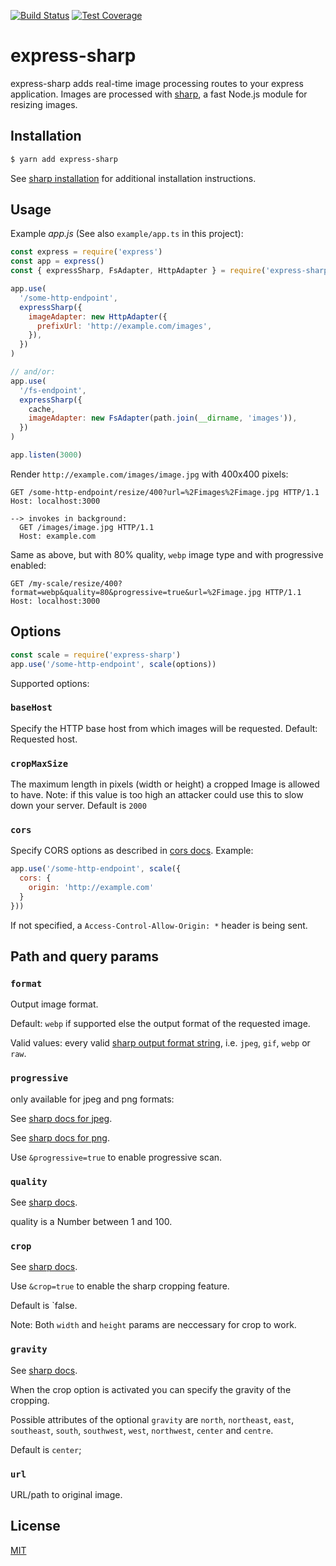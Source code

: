 [![Build Status](https://travis-ci.org/pmb0/express-sharp.svg?branch=develop)](https://travis-ci.org/pmb0/express-sharp)
[![Test Coverage][coveralls-image]][coveralls-url]

# express-sharp

express-sharp adds real-time image processing routes to your express application. Images are processed with [sharp](https://github.com/lovell/sharp), a fast Node.js module for resizing images.


## Installation

```sh
$ yarn add express-sharp
```

See [sharp installation](https://sharp.pixelplumbing.com/install) for additional installation instructions.

## Usage

Example *app.js* (See also `example/app.ts` in this project):

```js
const express = require('express')
const app = express()
const { expressSharp, FsAdapter, HttpAdapter } = require('express-sharp')

app.use(
  '/some-http-endpoint',
  expressSharp({
    imageAdapter: new HttpAdapter({
      prefixUrl: 'http://example.com/images',
    }),
  })
)

// and/or:
app.use(
  '/fs-endpoint',
  expressSharp({
    cache,
    imageAdapter: new FsAdapter(path.join(__dirname, 'images')),
  })
)

app.listen(3000)
```

Render `http://example.com/images/image.jpg` with 400x400 pixels:

```
GET /some-http-endpoint/resize/400?url=%2Fimages%2Fimage.jpg HTTP/1.1
Host: localhost:3000

--> invokes in background:
  GET /images/image.jpg HTTP/1.1
  Host: example.com
```

Same as above, but with 80% quality, `webp` image type and with progressive enabled:

```
GET /my-scale/resize/400?format=webp&quality=80&progressive=true&url=%2Fimage.jpg HTTP/1.1
Host: localhost:3000
```

## Options

```js
const scale = require('express-sharp')
app.use('/some-http-endpoint', scale(options))
```

Supported options:

### `baseHost`

Specify the HTTP base host from which images will be requested. Default: Requested host.

### `cropMaxSize`

The maximum length in pixels (width or height) a cropped Image is allowed to have.
Note: if this value is too high an attacker could use this to slow down your server.
Default is `2000`

### `cors`

Specify CORS options as described in [cors docs](https://github.com/expressjs/cors). Example:

```js
app.use('/some-http-endpoint', scale({
  cors: {
    origin: 'http://example.com'
  }
}))
```

If not specified, a `Access-Control-Allow-Origin: *` header is being sent.

## Path and query params

### `format`

Output image format.

Default: `webp` if supported else the output format of the requested image.

Valid values: every valid [sharp output format string](https://sharp.pixelplumbing.com/api-output#toformat), i.e. `jpeg`, `gif`, `webp` or `raw`.

### `progressive`

only available for jpeg and png formats:

See [sharp docs for jpeg](https://sharp.pixelplumbing.com/api-output#jpeg).

See [sharp docs for png](https://sharp.pixelplumbing.com/api-output#png).

Use `&progressive=true` to enable progressive scan.

### `quality`

See [sharp docs](https://sharp.pixelplumbing.com/en/stable/api-output/).

quality is a Number between 1 and 100.

### `crop`

See [sharp docs](https://sharp.pixelplumbing.com/api-resize#crop).

Use `&crop=true` to enable the sharp cropping feature. 

Default is `false.

Note: Both `width` and `height` params are neccessary for crop to work.

### `gravity`

See [sharp docs](https://sharp.pixelplumbing.com/api-resize#resize).

When the crop option is activated you can specify the gravity of the cropping.

Possible attributes of the optional `gravity` are 
`north`, `northeast`, `east`, `southeast`, `south`, `southwest`, `west`, `northwest`, `center` and `centre`.

Default is `center`;


### `url`

URL/path to original image.

## License

[MIT](LICENSE)

[coveralls-image]: https://img.shields.io/coveralls/pmb0/express-sharp/master.svg
[coveralls-url]: https://coveralls.io/r/pmb0/express-sharp?branch=master
